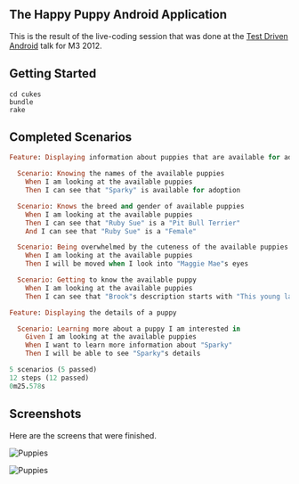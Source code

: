 ## The Happy Puppy Android Application
This is the result of the live-coding session that was done at the [Test Driven Android](http://m3conf.com/home/schedule#Test_Driven_Android) talk for M3 2012.

## Getting Started
```
cd cukes
bundle
rake
```

## Completed Scenarios
```ruby
Feature: Displaying information about puppies that are available for adoption

  Scenario: Knowing the names of the available puppies
    When I am looking at the available puppies
    Then I can see that "Sparky" is available for adoption

  Scenario: Knows the breed and gender of available puppies
    When I am looking at the available puppies
    Then I can see that "Ruby Sue" is a "Pit Bull Terrier"
    And I can see that "Ruby Sue" is a "Female"

  Scenario: Being overwhelmed by the cuteness of the available puppies
    When I am looking at the available puppies
    Then I will be moved when I look into "Maggie Mae"s eyes

  Scenario: Getting to know the available puppy
    When I am looking at the available puppies
    Then I can see that "Brook"s description starts with "This young lady is trying"

Feature: Displaying the details of a puppy

  Scenario: Learning more about a puppy I am interested in
    Given I am looking at the available puppies
    When I want to learn more information about "Sparky"
    Then I will be able to see "Sparky"s details

5 scenarios (5 passed)
12 steps (12 passed)
0m25.578s

```

## Screenshots
Here are the screens that were finished.

![Puppies](https://raw.github.com/leandog/puppies-android/m3conf/screenshots/puppies.png)

![Puppies](https://raw.github.com/leandog/puppies-android/m3conf/screenshots/puppy_tale.png)